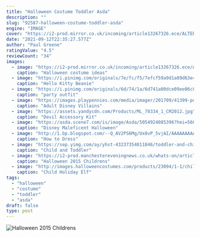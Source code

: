 ```yaml
---
title: "Halloween Costume Toddler Asda"
description: ""
slug: "92587-halloween-costume-toddler-asda"
engine: "IMAGE"
cover: "https://i2-prod.mirror.co.uk/incoming/article13267326.ece/ALTERNATES/s615b/0_880340.jpg"
date: "2021-09-12T22:35:27.577Z"
author: "Paul Greene"
ratingValue: "4.5"
reviewCount: "34"
images:
  - image: "https://i2-prod.mirror.co.uk/incoming/article13267326.ece/ALTERNATES/s615b/0_880340.jpg"
    caption: "Halloween costume ideas"
  - image: "https://i.pinimg.com/originals/7e/fc/f5/7efcf59a9d1a89d63e45f04de1186362.jpg"
    caption: "Hello Kitty Beanie"
  - image: "https://i.pinimg.com/originals/6d/74/1a/6d741a00dce09ee06c8de9b89d1487ae.jpg"
    caption: "party outfit"
  - image: "https://images.playpennies.com/media/imager/201709/41399-posts.article_sm.jpg"
    caption: "Adult Disney Villains"
  - image: "https://assets.yandycdn.com/Products/ML_70334_1_CM2012.jpg"
    caption: "Devil Accessory Kit"
  - image: "https://asda.scene7.com/is/image/Asda/5054924085396?hei=560&qlt=85&fmt=pjpg&resmode=sharp&op_usm=1.1,0.5,0,0&defaultimage=default_details_George_rd"
    caption: "Disney Maleficent Halloween"
  - image: "http://1.bp.blogspot.com/--Q_AV2PS6Mg/Ux8vP_5vjAI/AAAAAAAAA5c/lSOYMy83pdg/s1600/iggydalmatian.jpg"
    caption: "How to Dress"
  - image: "https://sep.yimg.com/ay/yhst-43237354811846/toddler-and-child-angel-costume-with-bell-sleeves-3.jpg"
    caption: "Child and Toddler"
  - image: "https://i2-prod.manchestereveningnews.co.uk/whats-on/article10132633.ece/ALTERNATES/s1227b/302481-girls-zombie-cheerleader-halloween-dress-up1.jpg"
    caption: "Halloween 2015 Childrens"
  - image: "http://images.halloweencostumes.com/products/23094/1-1/child-holiday-elf-costume.jpg"
    caption: "Child Holiday Elf"
tags:
  - "halloween"
  - "costume"
  - "toddler"
  - "asda"
draft: false
type: post
---
```



![Halloween 2015 Childrens](https://i2-prod.manchestereveningnews.co.uk/whats-on/article10132633.ece/ALTERNATES/s1227b/302481-girls-zombie-cheerleader-halloween-dress-up1.jpg "Halloween 2015 Childrens")


<!--inArticleAds-->

<!--galleryOne-->


<!--inArticleAds-->

<!--galleryTwo-->


<!--galleryThree-->

